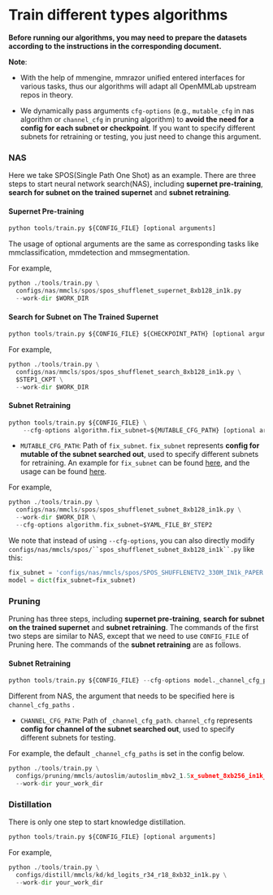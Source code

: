 # Train different types algorithms

**Before running our algorithms, you may need to prepare the datasets according to the instructions in the corresponding document.**

**Note**:

- With the help of mmengine, mmrazor unified entered interfaces for various tasks, thus our algorithms will adapt all OpenMMLab upstream repos in theory.

- We dynamically pass arguments `cfg-options` (e.g., `mutable_cfg` in nas algorithm or `channel_cfg` in pruning algorithm) to **avoid the need for a config for each subnet or checkpoint**. If you want to specify different subnets for retraining or testing, you just need to change this argument.

### NAS

Here we take SPOS(Single Path One Shot) as an example. There are three steps to start neural network search(NAS), including **supernet pre-training**, **search for subnet on the trained supernet** and **subnet retraining**.

#### Supernet Pre-training

```Python
python tools/train.py ${CONFIG_FILE} [optional arguments]
```

The usage of optional arguments are the same as corresponding tasks like mmclassification, mmdetection and mmsegmentation.

For example,

```Python
python ./tools/train.py \
  configs/nas/mmcls/spos/spos_shufflenet_supernet_8xb128_in1k.py
  --work-dir $WORK_DIR
```

#### Search for Subnet on The Trained Supernet

```Python
python tools/train.py ${CONFIG_FILE} ${CHECKPOINT_PATH} [optional arguments]
```

For example,

```Python
python ./tools/train.py \
  configs/nas/mmcls/spos/spos_shufflenet_search_8xb128_in1k.py \
  $STEP1_CKPT \
  --work-dir $WORK_DIR
```

#### Subnet Retraining

```Python
python tools/train.py ${CONFIG_FILE} \
    --cfg-options algorithm.fix_subnet=${MUTABLE_CFG_PATH} [optional arguments]
```

- `MUTABLE_CFG_PATH`: Path of `fix_subnet`. `fix_subnet` represents **config for mutable of the subnet searched out**, used to specify different subnets for retraining. An example for `fix_subnet` can be found [here](https://github.com/open-mmlab/mmrazor/blob/master/configs/nas/spos/SPOS_SHUFFLENETV2_330M_IN1k_PAPER.yaml), and the usage can be found [here](https://github.com/open-mmlab/mmrazor/blob/master/configs/nas/spos/README.md#subnet-retraining-on-imagenet).

For example,

```Python
python ./tools/train.py \
  configs/nas/mmcls/spos/spos_shufflenet_subnet_8xb128_in1k.py \
  --work-dir $WORK_DIR \
  --cfg-options algorithm.fix_subnet=$YAML_FILE_BY_STEP2
```

We note that instead of using `--cfg-options`, you can also directly modify ``` configs/nas/mmcls/spos/``spos_shufflenet_subnet_8xb128_in1k``.py ``` like this:

```Python
fix_subnet = 'configs/nas/mmcls/spos/SPOS_SHUFFLENETV2_330M_IN1k_PAPER.yaml'
model = dict(fix_subnet=fix_subnet)
```

### Pruning

Pruning has three steps, including **supernet pre-training**, **search for subnet on the trained supernet** and **subnet retraining**. The commands of the first two steps are similar to NAS, except that we need to use `CONFIG_FILE` of Pruning here. The commands of the **subnet retraining** are as follows.

#### Subnet Retraining

```Python
python tools/train.py ${CONFIG_FILE} --cfg-options model._channel_cfg_paths=${CHANNEL_CFG_PATH} [optional arguments]
```

Different from NAS, the argument that needs to be specified here is `channel_cfg_paths` .

- `CHANNEL_CFG_PATH`: Path of `_channel_cfg_path`. `channel_cfg` represents **config for channel of the subnet searched out**, used to specify different subnets for testing.

For example, the default `_channel_cfg_paths` is set in the config below.

```Python
python ./tools/train.py \
  configs/pruning/mmcls/autoslim/autoslim_mbv2_1.5x_subnet_8xb256_in1k_flops-530M \
  --work-dir your_work_dir
```

### Distillation

There is only one step to start knowledge distillation.

```Python
python tools/train.py ${CONFIG_FILE} [optional arguments]
```

For example,

```Python
python ./tools/train.py \
  configs/distill/mmcls/kd/kd_logits_r34_r18_8xb32_in1k.py \
  --work-dir your_work_dir
```
